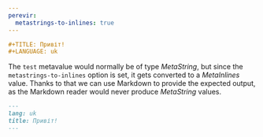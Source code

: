 ```yaml
---
perevir:
  metastrings-to-inlines: true
---
```


``` org {#input}
#+TITLE: Привіт!
#+LANGUAGE: uk
```

The `test` metavalue would normally be of type *MetaString*, but
since the `metastrings-to-inlines` option is set, it gets
converted to a *MetaInlines* value. Thanks to that we can use
Markdown to provide the expected output, as the Markdown reader
would never produce *MetaString* values.

``` markdown {#expected}
---
lang: uk
title: Привіт!
---
```
